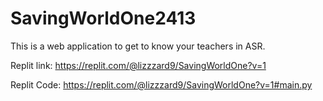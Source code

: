 # SavingWorldOne2413

This is a web application to get to know your teachers in ASR.

Replit link: https://replit.com/@lizzzard9/SavingWorldOne?v=1

Replit Code: https://replit.com/@lizzzard9/SavingWorldOne?v=1#main.py

